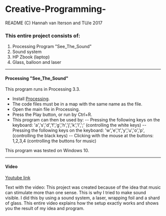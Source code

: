 # Creative-Programming-
README (C) Hannah van Iterson and TU/e 2017

### This entire project consists of: 
 1. Processing Program "See_The_Sound"
 2. Sound system
 3. HP Zbook (laptop)
 4. Glass, balloon and laser

---

#### Processing "See_The_Sound"
This program runs in Processing 3.3.
- Install [Processing](Processing.org). 
- The code files must be in a map with the same name as the file. 
- Open the main file in Processing.
- Press the Play button, or run by Ctrl+R. 
- This program can then be used by:
        -- Pressing the following keys on the keyboard: 'a','s','d','f','g','h','j','k','l',';' (controlling the white keys)
        -- Pressing the following keys on the keyboard: 'w','e','t','y','u','o','p',         (controlling the black keys)
        -- Clicking with the mouse at the buttons:       1,2,3,4                       (controlling the buttons for music) 

This program was tested on Windows 10.

---
#### Video

[Youtube link](https://youtube.com/watch?v=KkUomQhaEBo) 

Text with the video: 
    This project was created because of the idea that music can stimulate more than one sense. This is why I tried to make sound visible. I did this by using a sound system, a laser, wrapping foil and a shard of glass. This entire video explains how the setup exactly works and shows you the result of my idea and program.
